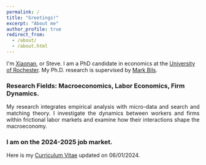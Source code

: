 ```yaml
---
permalink: /
title: "Greetings!"
excerpt: "About me"
author_profile: true
redirect_from: 
  - /about/
  - /about.html
---
```


I'm [Xiaonan](https://translate.google.com/?hl=zh-CN&sl=zh-CN&tl=en&text=潇南&op=translate), or Steve. 
I am a PhD candidate in economics at the [University of Rochester](http://www.sas.rochester.edu/eco/index.html). My Ph.D. research is supervised by [Mark Bils](https://sites.google.com/view/markbils/research).


### Research Fields: Macroeconomics, Labor Economics, Firm Dynamics. 
<p style="text-align: justify;">
My research integrates empirical analysis with micro-data and search and matching theory. I investigate the dynamics between workers and firms within frictional labor markets and examine how their interactions shape the macroeconomy.
</p>

### I am on the 2024-2025 job market.

Here is my [Curriculum Vitae](https://SteveShelnanMa.github.io/CV/cv.pdf) updated on 06/01/2024.

